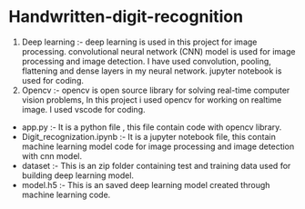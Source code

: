 # Handwritten-digit-recognition
1. Deep learning :- deep learning is used in this project for image processing. convolutional neural network (CNN) model is used for image processing and image detection.
                    I have used convolution, pooling, flattening and dense layers in my neural network. jupyter notebook is used for coding.
2. Opencv :- opencv is open source library for solving real-time computer vision problems, In this project i used opencv for working on realtime image. I used vscode for
             coding.


+ app.py :- It is a python file , this file contain code with opencv library.
+ Digit_recognization.ipynb :- It is a jupyter notebook file, this contain machine learning model code for image processing and image detection with
                                           cnn model.
+ dataset :- This is an zip folder containing test and training data used for building deep learning model.
+ model.h5 :- This is an saved deep learning model created through machine learning code.
